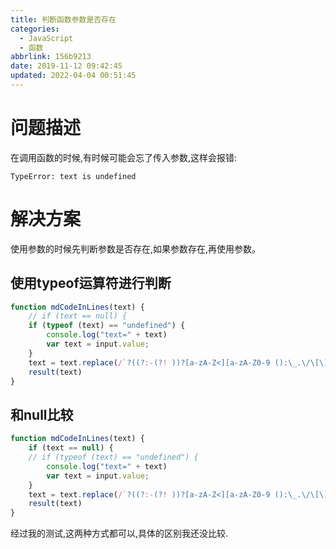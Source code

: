 ```yaml
---
title: 判断函数参数是否存在
categories: 
  - JavaScript
  - 函数
abbrlink: 156b9213
date: 2019-11-12 09:42:45
updated: 2022-04-04 00:51:45
---
```

# 问题描述
在调用函数的时候,有时候可能会忘了传入参数,这样会报错:
```
TypeError: text is undefined
```
# 解决方案
使用参数的时候先判断参数是否存在,如果参数存在,再使用参数。
## 使用typeof运算符进行判断
```javascript
function mdCodeInLines(text) {
    // if (text == null) {
    if (typeof (text) == "undefined") {
        console.log("text=" + text)
        var text = input.value;
    }
    text = text.replace(/`?((?:-(?! ))?[a-zA-Z<][a-zA-Z0-9 ():\_.\/\[\]<>,+="]*[a-zA-Z0-9)>/.\*])`?/mg, "`$1`");
    result(text)
}
```
## 和null比较
```javascript
function mdCodeInLines(text) {
    if (text == null) {
    // if (typeof (text) == "undefined") {
        console.log("text=" + text)
        var text = input.value;
    }
    text = text.replace(/`?((?:-(?! ))?[a-zA-Z<][a-zA-Z0-9 ():\_.\/\[\]<>,+="]*[a-zA-Z0-9)>/.\*])`?/mg, "`$1`");
    result(text)
}
```
经过我的测试,这两种方式都可以,具体的区别我还没比较.
